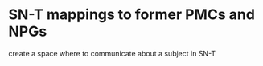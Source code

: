# SN-T mappings to former PMCs and NPGs
create a space where to communicate about a subject in SN-T
